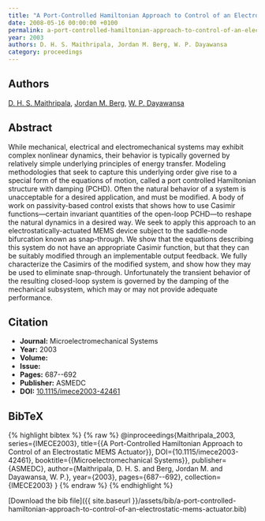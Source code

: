 ```yaml
---
title: "A Port-Controlled Hamiltonian Approach to Control of an Electrostatic MEMS Actuator"
date: 2008-05-16 00:00:00 +0100
permalink: a-port-controlled-hamiltonian-approach-to-control-of-an-electrostatic-mems-actuator
year: 2003
authors: D. H. S. Maithripala, Jordan M. Berg, W. P. Dayawansa
category: proceedings
---
```

 
## Authors
[D. H. S. Maithripala](authors/d-h-s-maithripala), [Jordan M. Berg](authors/jordan-m-berg), [W. P. Dayawansa](authors/w-p-dayawansa)
 
## Abstract
While mechanical, electrical and electromechanical systems may exhibit complex nonlinear dynamics, their behavior is typically governed by relatively simple underlying principles of energy transfer. Modeling methodologies that seek to capture this underlying order give rise to a special form of the equations of motion, called a port controlled Hamiltonian structure with damping (PCHD). Often the natural behavior of a system is unacceptable for a desired application, and must be modified. A body of work on passivity-based control exists that shows how to use Casimir functions—certain invariant quantities of the open-loop PCHD—to reshape the natural dynamics in a desired way. We seek to apply this approach to an electrostatically-actuated MEMS device subject to the saddle-node bifurcation known as snap-through. We show that the equations describing this system do not have an appropriate Casimir function, but that they can be suitably modified through an implementable output feedback. We fully characterize the Casimirs of the modified system, and show how they may be used to eliminate snap-through. Unfortunately the transient behavior of the resulting closed-loop system is governed by the damping of the mechanical subsystem, which may or may not provide adequate performance.
 
## Citation
- **Journal:** Microelectromechanical Systems
- **Year:** 2003
- **Volume:** 
- **Issue:** 
- **Pages:** 687--692
- **Publisher:** ASMEDC
- **DOI:** [10.1115/imece2003-42461](https://doi.org/10.1115/imece2003-42461)
 
## BibTeX
{% highlight bibtex %}
{% raw %}
@inproceedings{Maithripala_2003,
  series={IMECE2003},
  title={{A Port-Controlled Hamiltonian Approach to Control of an Electrostatic MEMS Actuator}},
  DOI={10.1115/imece2003-42461},
  booktitle={{Microelectromechanical Systems}},
  publisher={ASMEDC},
  author={Maithripala, D. H. S. and Berg, Jordan M. and Dayawansa, W. P.},
  year={2003},
  pages={687--692},
  collection={IMECE2003}
}
{% endraw %}
{% endhighlight %}
 
[Download the bib file]({{ site.baseurl }}/assets/bib/a-port-controlled-hamiltonian-approach-to-control-of-an-electrostatic-mems-actuator.bib)
 
